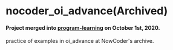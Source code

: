 # nocoder_oi_advance(Archived)
#### Project merged into [program-learning](https://github.com/learntocode1024/program-learning) on October 1st, 2020.
practice of examples in oi_advance at NowCoder's archive.
